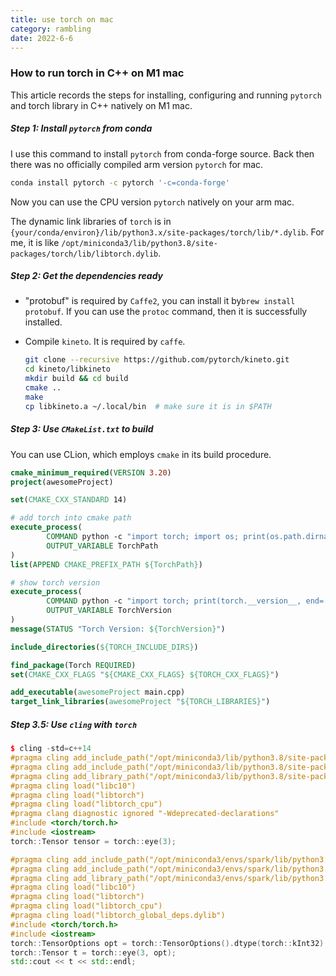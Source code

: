 ```yaml
---
title: use torch on mac
category: rambling
date: 2022-6-6
---
```




### How to run torch in C++ on M1 mac

This article records the steps for installing, configuring and running `pytorch` and torch library in C++ natively on M1 mac.

##### Step 1: Install `pytorch` from conda

I use this command to install `pytorch` from conda-forge source. Back then there was no officially compiled arm version `pytorch` for mac. 

```bash
conda install pytorch -c pytorch '-c=conda-forge'
```

Now you can use the CPU version `pytorch` natively on your arm mac.

The dynamic link libraries of `torch` is in `{your/conda/environ}/lib/python3.x/site-packages/torch/lib/*.dylib`. For me, it is like  `/opt/miniconda3/lib/python3.8/site-packages/torch/lib/libtorch.dylib`.



##### Step 2: Get the dependencies ready

- "protobuf" is required by `Caffe2`, you can install it by`brew install protobuf`. If you can use the `protoc` command, then it is successfully installed.

- Compile `kineto`. It is required by `caffe`. 

  ```bash
  git clone --recursive https://github.com/pytorch/kineto.git
  cd kineto/libkineto
  mkdir build && cd build
  cmake ..
  make
  cp libkineto.a ~/.local/bin  # make sure it is in $PATH
  ```



##### Step 3: Use `CMakeList.txt` to build

You can use CLion, which employs `cmake` in its build procedure. 

```cmake
cmake_minimum_required(VERSION 3.20)
project(awesomeProject)

set(CMAKE_CXX_STANDARD 14)

# add torch into cmake path
execute_process(
        COMMAND python -c "import torch; import os; print(os.path.dirname(torch.__file__), end='')"
        OUTPUT_VARIABLE TorchPath
)
list(APPEND CMAKE_PREFIX_PATH ${TorchPath})

# show torch version
execute_process(
        COMMAND python -c "import torch; print(torch.__version__, end='')"
        OUTPUT_VARIABLE TorchVersion
)
message(STATUS "Torch Version: ${TorchVersion}")

include_directories(${TORCH_INCLUDE_DIRS})

find_package(Torch REQUIRED)
set(CMAKE_CXX_FLAGS "${CMAKE_CXX_FLAGS} ${TORCH_CXX_FLAGS}")

add_executable(awesomeProject main.cpp)
target_link_libraries(awesomeProject "${TORCH_LIBRARIES}")
```



##### Step 3.5: Use `cling` with `torch`

```c++
$ cling -std=c++14
#pragma cling add_include_path("/opt/miniconda3/lib/python3.8/site-packages/torch/include")
#pragma cling add_include_path("/opt/miniconda3/lib/python3.8/site-packages/torch/include/torch/csrc/api/include")
#pragma cling add_library_path("/opt/miniconda3/lib/python3.8/site-packages/torch/lib")
#pragma cling load("libc10")
#pragma cling load("libtorch")
#pragma cling load("libtorch_cpu")
#pragma clang diagnostic ignored "-Wdeprecated-declarations"
#include <torch/torch.h>
#include <iostream>
torch::Tensor tensor = torch::eye(3);
```

```c++
#pragma cling add_include_path("/opt/miniconda3/envs/spark/lib/python3.8/site-packages/torch/include")
#pragma cling add_include_path("/opt/miniconda3/envs/spark/lib/python3.8/site-packages/torch/include/torch/csrc/api/include")
#pragma cling add_library_path("/opt/miniconda3/envs/spark/lib/python3.8/site-packages/torch/lib")
#pragma cling load("libc10")
#pragma cling load("libtorch")
#pragma cling load("libtorch_cpu")
#pragma cling load("libtorch_global_deps.dylib")
#include <torch/torch.h>
#include <iostream>
torch::TensorOptions opt = torch::TensorOptions().dtype(torch::kInt32).device(torch::kMPS);
torch::Tensor t = torch::eye(3, opt);
std::cout << t << std::endl;
```

